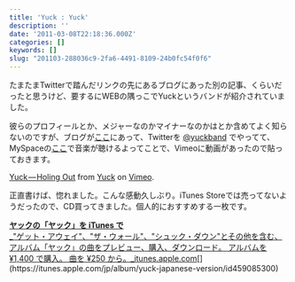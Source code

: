 ```yaml
---
title: 'Yuck : Yuck'
description: ''
date: '2011-03-08T22:18:36.000Z'
categories: []
keywords: []
slug: "201103-288036c9-2fa6-4491-8109-24b0fc54f0f6"
---
```

たまたまTwitterで踏んだリンクの先にあるブログにあった別の記事、くらいだったと思うけど、要するにWEBの隅っこでYuckというバンドが紹介されていました。

彼らのプロフィールとか、メジャーなのかマイナーなのかはとか含めてよく知らないのですが、ブログが[ここ](http://yuckband.blogspot.com/)にあって、Twitterを [@yuckband](http://twitter.com/yuckband) でやってて、MySpaceの[ここ](http://www.myspace.com/yuckband)で音楽が聴けるよってことで、Vimeoに動画があったので貼っておきます。

[Yuck — Holing Out](http://vimeo.com/19406782) from [Yuck](http://vimeo.com/yuckband) on [Vimeo](http://vimeo.com).

正直書けば、惚れました。こんな感動久しぶり。iTunes Storeでは売ってないようだったので、CD買ってきました。個人的におすすめする一枚です。

[**ヤックの「ヤック」を iTunes で**  
_"ゲット・アウェイ"、"ザ・ウォール"、"シュック・ダウン"とその他を含む、アルバム「ヤック」の曲をプレビュー、購入、ダウンロード。 アルバムを ¥1,400 で購入。 曲を ¥250 から。_itunes.apple.com](https://itunes.apple.com/jp/album/yuck-japanese-version/id459085300 "https://itunes.apple.com/jp/album/yuck-japanese-version/id459085300")[](https://itunes.apple.com/jp/album/yuck-japanese-version/id459085300)
